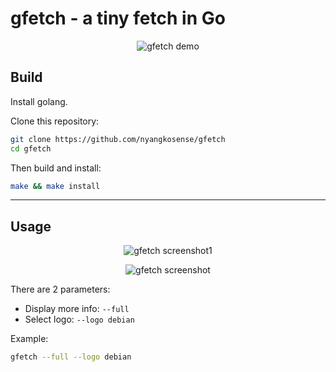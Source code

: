 # gfetch - a tiny fetch in Go

<p align="center">
  <img src="https://github.com/user-attachments/assets/856d518f-848c-459d-b082-9524cb9fa1f3" alt="gfetch demo">
</p>

## Build

Install golang. 

Clone this repository:

```bash
git clone https://github.com/nyangkosense/gfetch
cd gfetch
```

Then build and install:

```bash
make && make install
```

---

## Usage

<p align="center">
 <img src="https://github.com/user-attachments/assets/ee79c631-e047-406c-9750-157a15e7f4ee" alt="gfetch screenshot1">
</p>

<p align="center">
  <img src="https://github.com/user-attachments/assets/1b958549-0ff7-49de-91cf-6e4d10087052" alt="gfetch screenshot">
</p>

There are 2 parameters:

- Display more info: `--full`
- Select logo: `--logo debian`

Example:

```bash
gfetch --full --logo debian
```
